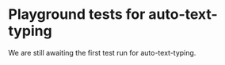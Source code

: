 # Playground tests for auto-text-typing
We are still awaiting the first test run for auto-text-typing.
